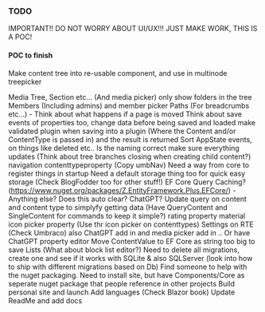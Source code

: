 ### TODO

IMPORTANT!! DO NOT WORRY ABOUT UI/UX!!! JUST MAKE WORK, THIS IS A POC!

#### POC to finish
Make content tree into re-usable component, and use in multinode treepicker

Media Tree, Section etc... (And media picker) only show folders in the tree
Members (Including admins) and member picker
Paths (For breadcrumbs etc...) - Think about what happens if a page is moved
Think about save events of properties too, change data before being saved and loaded
make validated plugin when saving into a plugin (Where the Content and/or ContentType is passed in) and the result is returned
Sort AppState events, on things like deleted etc.. Is the naming correct make sure everything updates (Think about tree branches closing when creating child content?)
navigation contenttypeproperty (Copy umbNav)
Need a way from core to register things in startup
Need a default storage thing too for quick easy storage (Check BlogFodder too for other stuff!)
EF Core Query Caching? (https://www.nuget.org/packages/Z.EntityFramework.Plus.EFCore/) - Anything else? Does this auto clear? ChatGPT?
Update query on content and content type to simplyfy getting data (Have QueryContent and SingleContent for commands to keep it simple?)
rating property
material icon picker property (Use thr icon picker on contenttypes)
Settings on RTE (Check Umbraco) also ChatGPT add in and media picker add in
.. Or have ChatGPT property editor
Move ContentValue to EF Core as string too big to save Lists (What about block list editor?)
Need to delete all migrations, create one and see if it works with SQLite & also SQLServer (look into how to ship with different migrations based on Db)
Find someone to help with the nuget packaging. Need to install site, but have Components/Core as seperate nuget package that people reference in other projects
Build personal site and launch
Add languages (Check Blazor book)
Update ReadMe and add docs

